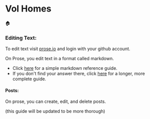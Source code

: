 # Vol Homes

:house:

### Editing Text:
To edit text visit [prose.io](http://prose.io) and login with your github account.

On Prose, you edit text in a format called markdown. 
- Click [here](http://daringfireball.net/projects/markdown/basics) for a simple markdown reference guide.
- If you don't find your answer there, click [here](http://kramdown.gettalong.org/syntax.html) for a longer, more complete guide.

#### Posts:
On prose, you can create, edit, and delete posts.

(this guide will be updated to be more thorough)
